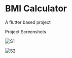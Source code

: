 # BMI Calculator

A flutter based project

Project Screenshots

![S1](https://user-images.githubusercontent.com/93979684/226603358-01860211-e404-4a49-b6e9-07920006e49b.png)


![S2](https://user-images.githubusercontent.com/93979684/226603381-1c959b98-ba8a-4ad7-9935-cb1108808c66.png)

